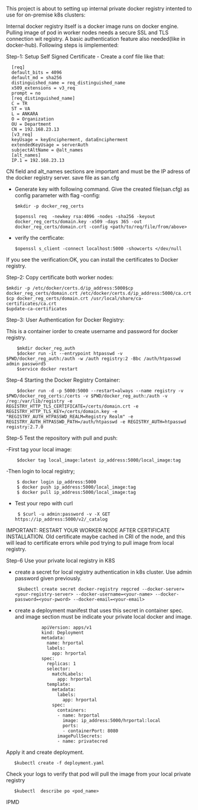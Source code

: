 This project is about to setting up internal private docker registry intented to use for on-premise k8s clusters:

Internal docker registry itself is a docker image runs on docker engine. Pulling image of pod in worker nodes needs a secure 
SSL and TLS connection wit registry. A basic authentication feature also needed(like in docker-hub). Following steps is iimplemented:


Step-1: Setup Self Signed Certificate 
    - Create a conf file like that: 
    
      [req]
      default_bits = 4096
      default_md = sha256
      distinguished_name = req_distinguished_name
      x509_extensions = v3_req
      prompt = no
      [req_distinguished_name]
      C = TR
      ST = VA
      L = ANKARA
      O = Organization
      OU = Department
      CN = 192.168.23.13
      [v3_req]
      keyUsage = keyEncipherment, dataEncipherment
      extendedKeyUsage = serverAuth
      subjectAltName = @alt_names
      [alt_names]
      IP.1 = 192.168.23.13


CN field and alt_names sections are important and must be the IP adress of the docker registry server. save file as san.cfg 

- Generate key with following command. Give the created file(san.cfg) as config parameter with flag -config:

      $mkdir -p docker_reg_certs

      $openssl req  -newkey rsa:4096 -nodes -sha256 -keyout docker_reg_certs/domain.key -x509 -days 365 -out docker_reg_certs/domain.crt -config <path/to/req/file/from/above>

- verify the certficate: 

      $openssl s_client -connect localhost:5000 -showcerts </dev/null

If you see the  verification:OK, you can install the certificates to Docker registry. 

Step-2: Copy certificate both worker nodes:

    $mkdir -p /etc/docker/certs.d/ip_address:5000$cp docker_reg_certs/domain.crt /etc/docker/certs.d/ip_address:5000/ca.crt
    $cp docker_reg_certs/domain.crt /usr/local/share/ca-certificates/ca.crt
    $update-ca-certificates

Step-3: User Authentication for Docker Registry:

This is a container iorder to create username and password for docker registry. 
        
        $mkdir docker_reg_auth
        $docker run -it --entrypoint htpasswd -v $PWD/docker_reg_auth:/auth -w /auth registry:2 -Bbc /auth/htpasswd admin password5
        $service docker restart

Step-4 Starting the Docker Registry Container: 

        $docker run -d -p 5000:5000 --restart=always --name registry -v $PWD/docker_reg_certs:/certs -v $PWD/docker_reg_auth:/auth -v /reg:/var/lib/registry -e REGISTRY_HTTP_TLS_CERTIFICATE=/certs/domain.crt -e REGISTRY_HTTP_TLS_KEY=/certs/domain.key -e "REGISTRY_AUTH_HTPASSWD_REALM=Registry Realm" -e REGISTRY_AUTH_HTPASSWD_PATH=/auth/htpasswd -e REGISTRY_AUTH=htpasswd registry:2.7.0

Step-5 Test the repository with pull and push:

-First tag your local image:

        $docker tag local_image:latest ip_address:5000/local_image:tag

-Then login to local registry;
      
        $ docker login ip_address:5000
        $ docker push ip_address:5000/local_image:tag
        $ docker pull ip_address:5000/local_image:tag

- Test your repo with curl 

       $ $curl -u admin:password -v -X GET https://ip_address:5000/v2/_catalog


IMPORTANT: RESTART YOUR WORKER NODE AFTER CERTIFICATE INSTALLATION. Old certificate maybe cached in CRI of the node, and this will lead to certificate errors while pod trying to pull image from local registry.

Step-6 Use your private local registry in K8S

- create a secret for local registry authentication in k8s cluster. Use admin password given previously.
  
       $kubectl create secret docker-registry regcred --docker-server=<your-registry-server> --docker-username=<your-name> --docker-password=<your-pword> --docker-email=<your-email>

- create a deployment manifest that uses this secret in container spec. and image section must be indicate  your private local docker and image. 

                apiVersion: apps/v1
                kind: Deployment
                metadata:
                  name: hrportal
                  labels:
                    app: hrportal
                spec:
                  replicas: 1
                  selector:
                    matchLabels:
                      app: hrportal
                  template:
                    metadata:
                      labels:
                        app: hrportal
                    spec:
                      containers:
                      - name: hrportal
                        image: ip_address:5000/hrportal:local
                        ports:
                        - containerPort: 8080
                      imagePullSecrets:
                      - name: privatecred
                
                
Apply it and create deployment. 
       
       $kubectl create -f deployment.yaml

Check your logs to verify that pod will pull the image from your local private registry
       
       $kubectl  describe po <pod_name>

IPMD
